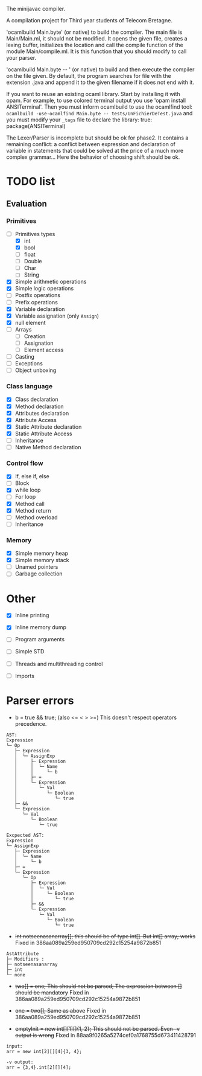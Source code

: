 The minijavac compiler.

A compilation project for Third year students of Telecom Bretagne.

'ocamlbuild Main.byte' (or native) to build the compiler. The main file
is Main/Main.ml, it should not be modified. It opens the given file,
creates a lexing buffer, initializes the location and call the compile
function of the module Main/compile.ml. It is this function that you
should modify to call your parser.

'ocamlbuild Main.byte -- <filename>' (or native) to build and then execute
the compiler on the file given. By default, the program searches for
file with the extension .java and append it to the given filename if
it does not end with it.

If you want to reuse an existing ocaml library. Start by installing it
with opam. For example, to use colored terminal output you
use 'opam install ANSITerminal'.
Then you must inform ocamlbuild to use the ocamlfind tool:
`ocamlbuild -use-ocamlfind Main.byte -- tests/UnFichierDeTest.java`
and you must modify your `_tags` file to declare the library:
true: package(ANSITerminal)

The Lexer/Parser is incomplete but should be ok for phase2. It
contains a remaining conflict: a conflict between expression and
declaration of variable in statements that could be solved at the
price of a much more complex grammar... Here the behavior of choosing
shift should be ok.


# TODO list

## Evaluation

### Primitives
* [ ] Primitives types
  * [x] int
  * [x] bool
  * [ ] float
  * [ ] Double
  * [ ] Char
  * [ ] String
* [x] Simple arithmetic operations
* [x] Simple logic operations
* [ ] Postfix operations
* [ ] Prefix operations
* [x] Variable declaration
* [x] Variable assignation (only `Assign`)
* [x] null element
* [ ] Arrays
  * [ ] Creation
  * [ ] Assignation
  * [ ] Element access
* [ ] Casting
* [ ] Exceptions
* [ ] Object unboxing

### Class language
* [x] Class declaration
* [x] Method declaration
* [x] Attributes declaration
* [x] Attribute Access
* [x] Static Attribute declaration
* [x] Static Attribute Access
* [ ] Inheritance
* [ ] Native Method declaration

### Control flow
* [x] If, else if, else
* [ ] Block
* [x] while loop
* [ ] For loop
* [x] Method call
* [x] Method return
* [ ] Method overload
* [ ] Inheritance

### Memory
* [x] Simple memory heap
* [x] Simple memory stack
* [ ] Unamed pointers
* [ ] Garbage collection

# Other
* [x] Inline printing
* [x] Inline memory dump
* [ ] Program arguments
* [ ] Simple STD
* [ ] Threads and multithreading control
* [ ] Imports


Parser errors
===
- b = true && true; (also <= < > >=)
This doesn't respect operators precedence.
```
AST:
Expression
└─ Op
   ├─ Expression
   │  └─ AssignExp
   │     ├─ Expression
   │     │  └─ Name
   │     │     └─ b
   │     ├─ =
   │     └─ Expression
   │        └─ Val
   │           └─ Boolean
   │              └─ true
   ├─ &&
   └─ Expression
      └─ Val
         └─ Boolean
            └─ true

Excpected AST:
Expression
└─ AssignExp
   ├─ Expression
   │  └─ Name
   │     └─ b
   ├─ =
   └─ Expression
      └─ Op
         ├─ Expression
         │  └─ Val
         │     └─ Boolean
         │        └─ true
         ├─ &&
         └─ Expression
            └─ Val
               └─ Boolean
                  └─ true
```

- ~~int notseenasanarray[]; this should be of type int[]. But int[] array; works~~ Fixed in 386aa089a259ed950709cd292c15254a9872b851

```
AstAttribute
├─ Modifiers :
├─ notseenasanarray
├─ int
└─ none
```

- ~~two[] = one; This should not be parsed; The expression between [] should be mandatory~~ Fixed in 386aa089a259ed950709cd292c15254a9872b851

- ~~one = two[]; Same as above~~ Fixed in 386aa089a259ed950709cd292c15254a9872b851

- ~~emptyInit = new int[][1][]{1, 2}; This should not be parsed. Even -v output is wrong~~ Fixed in 88aa9f0265a5274cef0a1768755d673411428791
```
input:
arr = new int[2][][4]{3, 4};

-v output:
arr = {3,4}.int[2][][4];
```

